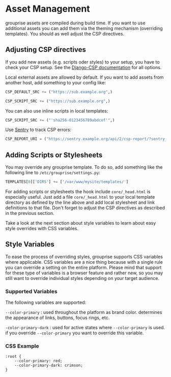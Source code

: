# Asset Management

grouprise assets are compiled during build time. If you want to use additional assets you can add them via the theming mechanism (overriding templates). You should as well adjust the CSP directives.


## Adjusting CSP directives

If you add new assets (e.g. scripts oder styles) to your setup, you have to check your CSP setup. See the [Django-CSP documentation](https://django-csp.readthedocs.io/en/latest/configuration.html) for all options.

Local external assets are allowed by default. If you want to add assets from another host, add something to your config like:

```python
CSP_DEFAULT_SRC += ("https://sub.example.org",)

CSP_SCRIPT_SRC += ("https://sub.example.org",)
```

You can also use inline scripts in local templates:

```python
CSP_SCRIPT_SRC += ("'sha256-0123456789abdcef'",)
```

Use [Sentry](https://sentry.io/) to track CSP errors:

```python
CSP_REPORT_URI = ("https://sentry.example.org/api/2/csp-report/?sentry_key=0123456789abcdef",)
```


## Adding Scripts or Stylesheets

You may override any grouprise template. To do so, add something like the following line to `/etc/grouprise/settings.py`:

```python
TEMPLATES[0]['DIRS'] += ['/var/www/mysite/templates/']
```

For adding scripts or stylesheets the hook include `core/_head.html` is especially useful. Just add a file `core/_head.html` to your local template directory as defined by the line above and add local stylesheet and link definitions to that file. Don't forget to adjust the CSP directives as described in the previous section.

Take a look at the next section about style variables to learn about easy style overrides with CSS variables.


## Style Variables

To ease the process of overriding styles, grouprise supports CSS variables where applicable. CSS variables are a nice thing because with a single rule you can override a setting on the entire platform. Please mind that support for these type of variables is a browser feature and rather new, so you may still want to override individual styles depending on your target audience. 

### Supported Variables

The following variables are supported:

`--color-primary`
 : used throughout the platform as brand color. determines the appearance of links, buttons, focus rings, etc.

`-color-primary-dark`
 : used for active states where `--color-primary` is used. if you override `--color-primary` you want to override this variable.
 
### CSS Example

```
:root {
    --color-primary: red;
    --color-primary-dark: crimson;
}
```
